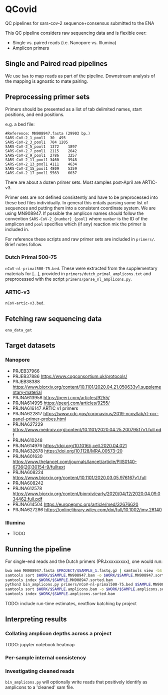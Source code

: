 # QCovid
QC pipelines for sars-cov-2 sequence+consensus submitted to the ENA

This QC pipeline considers raw sequencing data and is flexible over:

* Single vs. paired reads (i.e. Nanopore vs. Illumina)
* Amplicon primers

## Single and Paired read pipelines

We use `bwa` to map reads as part of the pipeline. Downstream analysis of the mapping is agnostic to mate pairing.

## Preprocessing primer sets

Primers should be presented as a list of tab delimited names, start positions, and end positions.

e.g. a bed file:

```
#Reference: MN908947.fasta (29903 bp.)
SARS-CoV-2_1_pool1	30	495
SARS-CoV-2_3_pool1	704	1205
SARS-CoV-2_5_pool1	1372	1897
SARS-CoV-2_7_pool1	2115	2642
SARS-CoV-2_9_pool1	2786	3257
SARS-CoV-2_11_pool1	3460	3948
SARS-CoV-2_13_pool1	4111	4634
SARS-CoV-2_15_pool1	4809	5359
SARS-CoV-2_17_pool1	5563	6037
```

There are about a dozen primer sets. Most samples post-April are ARTIC-v3.

Primer sets are not defined consistently and have to be preprocessed into these bed files individually. In general this entails parsing some list of sequences and putting them into a consistent coordinate system. We are using MN908947. If possible the amplicon names should follow the convention `SARS-CoV-2_{number}_{pool}` where `number` is the ID of the amplicon and `pool` specifies which (if any) reaction mix the primer is included in.

For reference these scripts and raw primer sets are included in `primers/`. Brief notes follow.

### Dutch Primal 500-75
`nCoV-nl-primal500-75.bed`. These were extracted from the supplementary materials for [...], provided in `primers/dutch_primal_amplicons.txt` and preprocessed with the script `primers/parse_nl_amplicons.py`.

### ARTIC-v3
`nCoV-artic-v3.bed`.

## Fetching raw sequencing data

`ena_data_get`

## Target datasets

### Nanopore

* PRJEB37966
* PRJEB37886  https://www.cogconsortium.uk/protocols/
* PRJEB38388  https://www.biorxiv.org/content/10.1101/2020.04.21.050633v1.supplementary-material
* PRJNA613958 https://peerj.com/articles/9255/
* PRJNA614995 https://peerj.com/articles/9255/
* PRJNA616147 ARTIC v1 primers
* PRJNA622817 https://www.cdc.gov/coronavirus/2019-ncov/lab/rt-pcr-panel-primer-probes.html
* PRJNA627229 https://www.medrxiv.org/content/10.1101/2020.04.25.20079517v1.full.pdf
* PRJNA610248
* PRJNA614976 https://doi.org/10.1016/j.cell.2020.04.021
* PRJNA632678 https://doi.org/10.1128/MRA.00573-20
* PRJNA601630 https://www.thelancet.com/journals/lancet/article/PIIS0140-6736(20)30154-9/fulltext
* PRJNA608224 https://www.biorxiv.org/content/10.1101/2020.03.05.976167v1.full
* PRJNA608242
* PRJNA612578 https://www.biorxiv.org/content/biorxiv/early/2020/04/12/2020.04.09.034462.full.pdf
* PRJNA614504 https://europepmc.org/article/med/32676620
* PRJNA627286 https://onlinelibrary.wiley.com/doi/full/10.1002/jmv.26140

### Illumina
* TODO

## Running the pipeline

For single-end reads and the Dutch primers (PRJxxxxxxxxx), one would run:

```bash
bwa mem MN908947.fasta $PROJECT/$SAMPLE_1.fastq.gz | samtools view -bS - > $WORK/$SAMPLE.MN908947.bam
samtools sort $WORK/$SAMPLE.MN908947.bam -o $WORK/$SAMPLE.MN908947.sorted.bam
samtools index $WORK/$SAMPLE.MN908947.sorted.bam
python3 bin_amplicons.py primers/nCoV-nl-primal500-75.bed $SAMPLE.MN908947.sorted.bam
samtools sort $WORK/$SAMPLE.amplicons.bam -o $WORK/$SAMPLE.amplicons.sorted.bam
samtools index $WORK/$SAMPLE.amplicons.sorted.bam
````

TODO: include run-time estimates, nextflow batching by project

## Interpreting results

### Collating amplicon depths across a project

TODO: jupyter notebook heatmap

### Per-sample internal consistency

### Investigating cleaned reads
`bin_amplicons.py` will optionally write reads that positively identify as amplicons to a 'cleaned' sam file.

